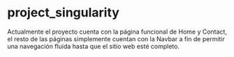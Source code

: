# project_singularity

Actualmente el proyecto cuenta con la página funcional de Home y Contact, el resto de las páginas simplemente cuentan con la Navbar a fin de permitir una navegación fluida hasta que el sitio web esté completo.
